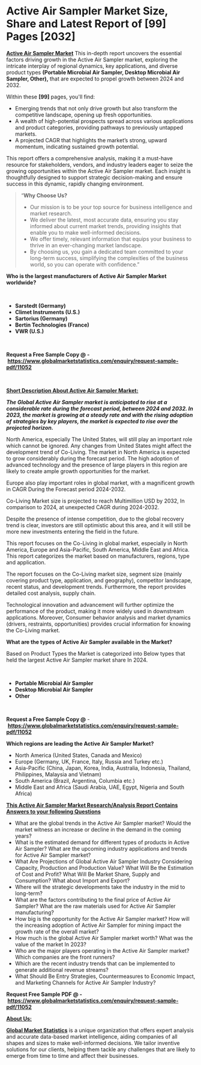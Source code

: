 <h1>Active Air Sampler Market Size, Share and Latest Report of [99] Pages [2032]</h1>
<p><a href="https://www.globalmarketstatistics.com/market-reports/active-air-sampler-market-11052"><strong>Active Air Sampler Market</strong></a> This in-depth report uncovers the essential factors driving growth in the Active Air Sampler market, exploring the intricate interplay of regional dynamics, key applications, and diverse product types <strong>(Portable Microbial Air Sampler, Desktop Microbial Air Sampler, Other),</strong> that are expected to propel growth between 2024 and 2032.</p>
<p>Within these <strong>[99]</strong> pages, you'll find:</p>
<ul>
<li>Emerging trends that not only drive growth but also transform the competitive landscape, opening up fresh opportunities.</li>
<li>A wealth of high-potential prospects spread across various applications and product categories, providing pathways to previously untapped markets.</li>
<li>A projected CAGR that highlights the market&rsquo;s strong, upward momentum, indicating sustained growth potential.</li>
</ul>
<p>This report offers a comprehensive analysis, making it a must-have resource for stakeholders, vendors, and industry leaders eager to seize the growing opportunities within the Active Air Sampler market. Each insight is thoughtfully designed to support strategic decision-making and ensure success in this dynamic, rapidly changing environment.</p>
<blockquote class="">
<p>&ldquo;<strong>Why Choose Us? </strong></p>
<ul>
<li>Our mission is to be your top source for business intelligence and market research.</li>
<li>We deliver the latest, most accurate data, ensuring you stay informed about current market trends, providing insights that enable you to make well-informed decisions.</li>
<li>We offer timely, relevant information that equips your business to thrive in an ever-changing market landscape.</li>
<li>By choosing us, you gain a dedicated team committed to your long-term success, simplifying the complexities of the business world, so you can operate with confidence.&rdquo;</li>
</ul>
</blockquote>
<p><strong>Who is the largest manufacturers of Active Air Sampler Market worldwide?</strong></p>
<p>&nbsp;</p>
<ul>
<li><strong>Sarstedt (Germany)</strong></li>
<li><strong>Climet Instruments (U.S.)</strong></li>
<li><strong>Sartorius (Germany)</strong></li>
<li><strong>Bertin Technologies (France)</strong></li>
<li><strong>VWR (U.S.)</strong></li>
</ul>
<p>&nbsp;</p>
<p><strong>Request a Free Sample Copy @ -&nbsp;</strong><a href="https://www.globalmarketstatistics.com/enquiry/request-sample-pdf/11052"><strong>https://www.globalmarketstatistics.com/enquiry/request-sample-pdf/11052</strong></a></p>
<p>&nbsp;</p>
<p><strong><u>Short Description About Active Air Sampler Market:</u></strong></p>
<p><strong><em>The Global Active Air Sampler market is anticipated to rise at a considerable rate during the forecast period, between 2024 and 2032. In 2023, the market is growing at a steady rate and with the rising adoption of strategies by key players, the market is expected to rise over the projected horizon.</em></strong></p>
<p>North America, especially The United States, will still play an important role which cannot be ignored. Any changes from United States might affect the development trend of Co-Living. The market in North America is expected to grow considerably during the forecast period. The high adoption of advanced technology and the presence of large players in this region are likely to create ample growth opportunities for the market.</p>
<p>Europe also play important roles in global market, with a magnificent growth in CAGR During the Forecast period 2024-2032.</p>
<p>Co-Living Market size is projected to reach Multimillion USD by 2032, In comparison to 2024, at unexpected CAGR during 2024-2032.</p>
<p>Despite the presence of intense competition, due to the global recovery trend is clear, investors are still optimistic about this area, and it will still be more new investments entering the field in the future.</p>
<p>This report focuses on the Co-Living in global market, especially in North America, Europe and Asia-Pacific, South America, Middle East and Africa. This report categorizes the market based on manufacturers, regions, type and application.</p>
<p>The report focuses on the Co-Living market size, segment size (mainly covering product type, application, and geography), competitor landscape, recent status, and development trends. Furthermore, the report provides detailed cost analysis, supply chain.</p>
<p>Technological innovation and advancement will further optimize the performance of the product, making it more widely used in downstream applications. Moreover, Consumer behavior analysis and market dynamics (drivers, restraints, opportunities) provides crucial information for knowing the Co-Living market.</p>
<p><strong>What are the types of Active Air Sampler available in the Market?</strong></p>
<p>Based on Product Types the Market is categorized into Below types that held the largest Active Air Sampler market share In 2024.</p>
<p>&nbsp;</p>
<ul>
<li><strong>Portable Microbial Air Sampler</strong></li>
<li><strong>Desktop Microbial Air Sampler</strong></li>
<li><strong>Other</strong></li>
</ul>
<p>&nbsp;</p>
<p><strong>Request a Free Sample Copy @</strong>&nbsp;-&nbsp;<a href="https://www.globalmarketstatistics.com/enquiry/request-sample-pdf/11052"><strong>https://www.globalmarketstatistics.com/enquiry/request-sample-pdf/11052</strong></a></p>
<p><strong>Which regions are leading the Active Air Sampler Market?</strong></p>
<ul>
<li>North America (United States, Canada and Mexico)</li>
<li>Europe (Germany, UK, France, Italy, Russia and Turkey etc.)</li>
<li>Asia-Pacific (China, Japan, Korea, India, Australia, Indonesia, Thailand, Philippines, Malaysia and Vietnam)</li>
<li>South America (Brazil, Argentina, Columbia etc.)</li>
<li>Middle East and Africa (Saudi Arabia, UAE, Egypt, Nigeria and South Africa)</li>
</ul>
<p><strong><u>This Active Air Sampler Market Research/Analysis Report Contains Answers to your following Questions</u></strong></p>
<ul>
<li>What are the global trends in the Active Air Sampler market? Would the market witness an increase or decline in the demand in the coming years?</li>
<li>What is the estimated demand for different types of products in Active Air Sampler? What are the upcoming industry applications and trends for Active Air Sampler market?</li>
<li>What Are Projections of Global Active Air Sampler Industry Considering Capacity, Production and Production Value? What Will Be the Estimation of Cost and Profit? What Will Be Market Share, Supply and Consumption? What about Import and Export?</li>
<li>Where will the strategic developments take the industry in the mid to long-term?</li>
<li>What are the factors contributing to the final price of Active Air Sampler? What are the raw materials used for Active Air Sampler manufacturing?</li>
<li>How big is the opportunity for the Active Air Sampler market? How will the increasing adoption of Active Air Sampler for mining impact the growth rate of the overall market?</li>
<li>How much is the global Active Air Sampler market worth? What was the value of the market In 2023?</li>
<li>Who are the major players operating in the Active Air Sampler market? Which companies are the front runners?</li>
<li>Which are the recent industry trends that can be implemented to generate additional revenue streams?</li>
<li>What Should Be Entry Strategies, Countermeasures to Economic Impact, and Marketing Channels for Active Air Sampler Industry?</li>
</ul>
<p><strong>Request Free Sample PDF @ -&nbsp;</strong><a href="https://www.globalmarketstatistics.com/enquiry/request-sample-pdf/11052"><strong>https://www.globalmarketstatistics.com/enquiry/request-sample-pdf/11052</strong></a></p>
<p><strong><u>About Us:</u></strong></p>
<p><a href="https://www.globalmarketstatistics.com/"><strong>Global Market Statistics</strong></a>&nbsp;is a unique organization that offers expert analysis and accurate data-based market intelligence, aiding companies of all shapes and sizes to make well-informed decisions. We tailor inventive solutions for our clients, helping them tackle any challenges that are likely to emerge from time to time and affect their businesses.</p>